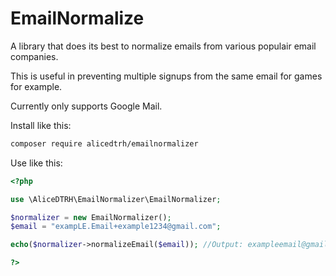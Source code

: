 # EmailNormalize
A library that does its best to normalize emails from various populair email companies.

This is useful in preventing multiple signups from the same email for games for example.

Currently only supports Google Mail.

Install like this:
```sh
composer require alicedtrh/emailnormalizer
```
Use like this:
```php
<?php

use \AliceDTRH\EmailNormalizer\EmailNormalizer;

$normalizer = new EmailNormalizer();
$email = "exampLE.Email+example1234@gmail.com";

echo($normalizer->normalizeEmail($email)); //Output: exampleemail@gmail.com

?>
```
